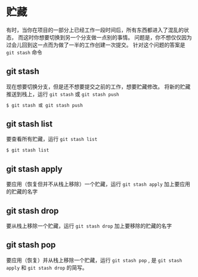 # 贮藏

有时，当你在项目的一部分上已经工作一段时间后，所有东西都进入了混乱的状态， 而这时你想要切换到另一个分支做一点别的事情。 问题是，你不想仅仅因为过会儿回到这一点而为做了一半的工作创建一次提交。 针对这个问题的答案是 `git stash` 命令

## git stash

现在想要切换分支，但是还不想要提交之前的工作，想要贮藏修改。 将新的贮藏推送到栈上，运行 `git stash` 或 `git stash push`

```bash
$ git stash 或 git stash push
```

## git stash list

要查看所有贮藏，运行 `git stash list`

```bash
$ git stash list
```

## git stash apply

要应用（恢复但并不从栈上移除）一个贮藏，运行 `git stash apply` 加上要应用的贮藏的名字

## git stash drop 

要从栈上移除一个贮藏，运行 `git stash drop` 加上要移除的贮藏的名字

## git stash pop

要应用（恢复）并从栈上移除一个贮藏，运行 `git stash pop` , 是 `git stash apply` 和 `git stash drop` 的简写。
